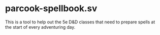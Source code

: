 # parcook-spellbook.sv

This is a tool to help out the 5e D&D classes that need to prepare spells at the start of every adventuring day.
